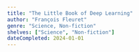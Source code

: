 ```yaml
---
title: "The Little Book of Deep Learning"
author: "François Fleuret"
genre: "Science, Non-fiction"
shelves: ["Science", "Non-fiction"]
dateCompleted: 2024-01-01
---
```


